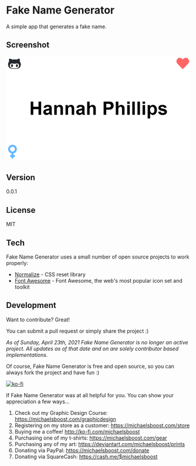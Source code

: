 Fake Name Generator
===================

A simple app that generates a fake name.

Screenshot
-------------

![](https://raw.githubusercontent.com/michaelsboost/Fake-Name-Generator/gh-pages/screenshot.png)

Version
-------------

0.0.1

License
-------------

MIT 

Tech
-------------

Fake Name Generator uses a small number of open source projects to work properly:

* [Normalize](https://github.com/necolas/normalize.css) - CSS reset library
* [Font Awesome](https://fontawesome.com/) - Font Awesome, the web's most popular icon set and toolkit

Development
-------------

Want to contribute? Great!  

You can submit a pull request or simply share the project :)

*As of Sunday, April 23th, 2021 Fake Name Generator is no longer an active project.
All updates as of that date and on are solely contributor based implementations.*

Of course, Fake Name Generator is free and open source, so you can always fork the project and have fun :)

[![ko-fi](https://az743702.vo.msecnd.net/cdn/kofi2.png?v=0)](https://ko-fi.com/michaelsboost)

If Fake Name Generator was at all helpful for you. You can show your appreciation a few ways...

1) Check out my Graphic Design Course: https://michaelsboost.com/graphicdesign
2) Registering on my store as a customer: https://michaelsboost.com/store
3) Buying me a coffee! http://ko-fi.com/michaelsboost
4) Purchasing one of my t-shirts: https://michaelsboost.com/gear
5) Purchasing any of my art: https://deviantart.com/michaelsboost/prints
6) Donating via PayPal: https://michaelsboost.com/donate
7) Donating via SquareCash: https://cash.me/$michaelsboost
